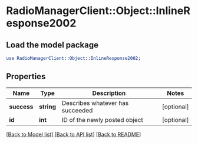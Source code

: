 # RadioManagerClient::Object::InlineResponse2002

## Load the model package
```perl
use RadioManagerClient::Object::InlineResponse2002;
```

## Properties
Name | Type | Description | Notes
------------ | ------------- | ------------- | -------------
**success** | **string** | Describes whatever has succeeded | [optional] 
**id** | **int** | ID of the newly posted object | [optional] 

[[Back to Model list]](../README.md#documentation-for-models) [[Back to API list]](../README.md#documentation-for-api-endpoints) [[Back to README]](../README.md)


